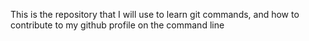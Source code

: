 This is the repository that I will use to learn git commands, and how to contribute to my github profile on the command line

